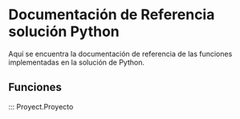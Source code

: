 # Documentación de Referencia solución Python

Aquí se encuentra la documentación de referencia de las funciones implementadas en la solución de Python.

## Funciones

::: Proyect.Proyecto
